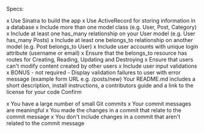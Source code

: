 Specs:

 x Use Sinatra to build the app
 x Use ActiveRecord for storing information in a database
 x Include more than one model class (e.g. User, Post, Category)
 x Include at least one has_many relationship on your User model (e.g. User has_many Posts)
 x Include at least one belongs_to relationship on another model (e.g. Post belongs_to User)
 x Include user accounts with unique login attribute (username or email)
 x Ensure that the belongs_to resource has routes for Creating, Reading, Updating and Destroying
 x Ensure that users can't modify content created by other users
 x Include user input validations
 x BONUS - not required - Display validation failures to user with error message (example form URL e.g. /posts/new)
 Your README.md includes a short description, install instructions, a contributors guide and a link to the license for your code
Confirm

 x You have a large number of small Git commits
 x Your commit messages are meaningful
 x You made the changes in a commit that relate to the commit message
 x You don't include changes in a commit that aren't related to the commit message